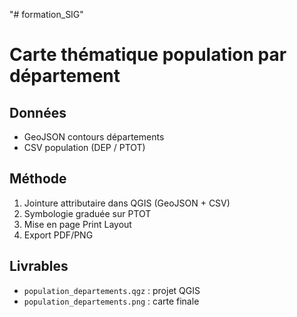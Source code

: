 "# formation_SIG" 
# Carte thématique population par département

## Données
- GeoJSON contours départements
- CSV population (DEP / PTOT)

## Méthode
1. Jointure attributaire dans QGIS (GeoJSON + CSV)
2. Symbologie graduée sur PTOT
3. Mise en page Print Layout
4. Export PDF/PNG

## Livrables
- `population_departements.qgz` : projet QGIS
- `population_departements.png` : carte finale
